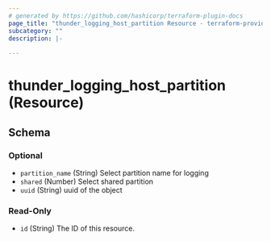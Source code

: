 ```yaml
---
# generated by https://github.com/hashicorp/terraform-plugin-docs
page_title: "thunder_logging_host_partition Resource - terraform-provider-thunder"
subcategory: ""
description: |-
  
---
```


# thunder_logging_host_partition (Resource)





<!-- schema generated by tfplugindocs -->
## Schema

### Optional

- `partition_name` (String) Select partition name for logging
- `shared` (Number) Select shared partition
- `uuid` (String) uuid of the object

### Read-Only

- `id` (String) The ID of this resource.


